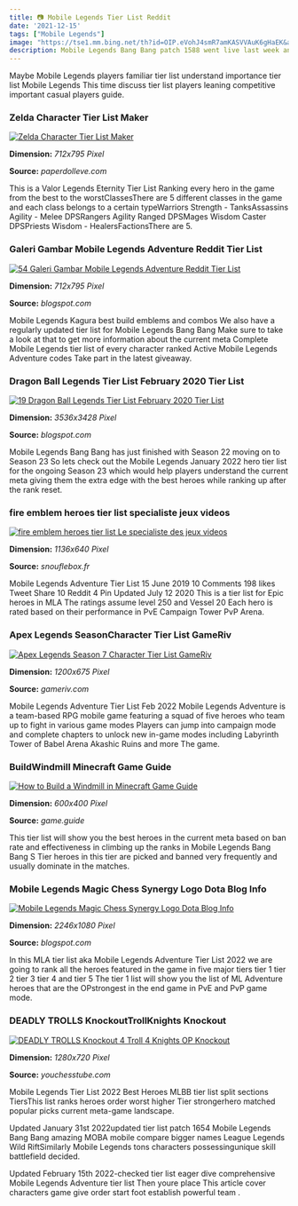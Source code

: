 ```yaml
---
title: 📷 Mobile Legends Tier List Reddit
date: '2021-12-15'
tags: ["Mobile Legends"]
image: "https://tse1.mm.bing.net/th?id=OIP.eVohJ4smR7amKASVVAuK6gHaEK&amp;pid=15.1"
description: Mobile Legends Bang Bang patch 1588 went live last week and brought significant changes to heroes equipment and the jungle EVOS Legends head coach Bjorn Zeys
---
```




Maybe Mobile Legends players familiar tier list understand importance tier list Mobile Legends This time discuss tier list players leaning competitive important casual players guide.



### Zelda Character Tier List Maker

[![Zelda Character Tier List Maker](https://i.pinimg.com/736x/af/ea/bb/afeabb59485f7d0b970f18524b624f94.jpg)](https://i.pinimg.com/736x/af/ea/bb/afeabb59485f7d0b970f18524b624f94.jpg)


**Dimension:** _712x795 Pixel_ 

**Source:** _paperdolleve.com_ 


This is a Valor Legends Eternity Tier List Ranking every hero in the game from the best to the worstClassesThere are 5 different classes in the game and each class belongs to a certain typeWarriors Strength - TanksAssassins Agility - Melee DPSRangers Agility Ranged DPSMages Wisdom Caster DPSPriests Wisdom - HealersFactionsThere are 5.


### Galeri Gambar Mobile Legends Adventure Reddit Tier List 

[![54 Galeri Gambar Mobile Legends Adventure Reddit Tier List ](https://i.redd.it/qdm4sz7xphj21.jpg)](https://i.redd.it/qdm4sz7xphj21.jpg)


**Dimension:** _712x795 Pixel_ 

**Source:** _blogspot.com_ 


Mobile Legends Kagura best build emblems and combos We also have a regularly updated tier list for Mobile Legends Bang Bang Make sure to take a look at that to get more information about the current meta Complete Mobile Legends tier list of every character ranked Active Mobile Legends Adventure codes Take part in the latest giveaway.


### Dragon Ball Legends Tier List February 2020 Tier List 

[![19 Dragon Ball Legends Tier List February 2020  Tier List ](https://i.redd.it/bls4rgm4jub41.jpg)](https://i.redd.it/bls4rgm4jub41.jpg)


**Dimension:** _3536x3428 Pixel_ 

**Source:** _blogspot.com_ 


Mobile Legends Bang Bang has just finished with Season 22 moving on to Season 23 So lets check out the Mobile Legends January 2022 hero tier list for the ongoing Season 23 which would help players understand the current meta giving them the extra edge with the best heroes while ranking up after the rank reset.


### fire emblem heroes tier list specialiste jeux videos

[![fire emblem heroes tier list  Le specialiste des jeux videos](https://www.snouflebox.fr/images/fire-emblem-heroes-tier-list_5.jpg)](https://www.snouflebox.fr/images/fire-emblem-heroes-tier-list_5.jpg)


**Dimension:** _1136x640 Pixel_ 

**Source:** _snouflebox.fr_ 


Mobile Legends Adventure Tier List 15 June 2019 10 Comments 198 likes Tweet Share 10 Reddit 4 Pin Updated July 12 2020 This is a tier list for Epic heroes in MLA The ratings assume level 250 and Vessel 20 Each hero is rated based on their performance in PvE Campaign Tower PvP Arena.


### Apex Legends SeasonCharacter Tier List GameRiv

[![Apex Legends Season 7 Character Tier List  GameRiv](https://gameriv.com/wp-content/uploads/2020/11/16037972295f9800ed8b47e.jpg)](https://gameriv.com/wp-content/uploads/2020/11/16037972295f9800ed8b47e.jpg)


**Dimension:** _1200x675 Pixel_ 

**Source:** _gameriv.com_ 


Mobile Legends Adventure Tier List Feb 2022 Mobile Legends Adventure is a team-based RPG mobile game featuring a squad of five heroes who team up to fight in various game modes Players can jump into campaign mode and complete chapters to unlock new in-game modes including Labyrinth Tower of Babel Arena Akashic Ruins and more The game.


###  BuildWindmill Minecraft Game Guide

[![How to Build a Windmill in Minecraft  Game Guide](https://www.game.guide/wp-content/uploads/2012/06/windmill4.jpeg)](https://www.game.guide/wp-content/uploads/2012/06/windmill4.jpeg)


**Dimension:** _600x400 Pixel_ 

**Source:** _game.guide_ 


This tier list will show you the best heroes in the current meta based on ban rate and effectiveness in climbing up the ranks in Mobile Legends Bang Bang S Tier heroes in this tier are picked and banned very frequently and usually dominate in the matches.


### Mobile Legends Magic Chess Synergy Logo Dota Blog Info

[![Mobile Legends Magic Chess Synergy Logo  Dota Blog Info](https://i.imgur.com/1PDeSpV.png)](https://i.imgur.com/1PDeSpV.png)


**Dimension:** _2246x1080 Pixel_ 

**Source:** _blogspot.com_ 


In this MLA tier list aka Mobile Legends Adventure Tier List 2022 we are going to rank all the heroes featured in the game in five major tiers tier 1 tier 2 tier 3 tier 4 and tier 5 The tier 1 list will show you the list of ML Adventure heroes that are the OPstrongest in the end game in PvE and PvP game mode.


### DEADLY TROLLS KnockoutTrollKnights Knockout 

[![DEADLY TROLLS Knockout 4 Troll 4 Knights OP Knockout ](https://i.ytimg.com/vi/jejNqxbwSfQ/maxresdefault.jpg)](https://i.ytimg.com/vi/jejNqxbwSfQ/maxresdefault.jpg)


**Dimension:** _1280x720 Pixel_ 

**Source:** _youchesstube.com_ 



Mobile Legends Tier List 2022 Best Heroes MLBB tier list split sections TiersThis list ranks heroes order worst higher Tier strongerhero matched popular picks current meta-game landscape.


Updated January 31st 2022updated tier list patch 1654 Mobile Legends Bang Bang amazing MOBA mobile compare bigger names League Legends Wild RiftSimilarly Mobile Legends tons characters possessingunique skill battlefield decided.


Updated February 15th 2022-checked tier list eager dive comprehensive Mobile Legends Adventure tier list Then youre place This article cover characters game give order start foot establish powerful team .




